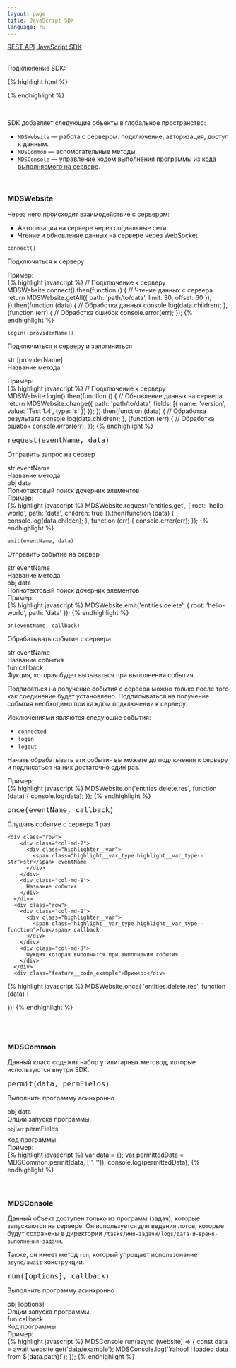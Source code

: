 ```yaml
---
layout: page
title: JavaScript SDK
language: ru
---
```


<div class="page-tab-list">
    <a href="/ru/docs/api" class="page-tab">REST API</a>
    <a href="/ru/docs/api/websocket" class="page-tab page-tab--active">JavaScript SDK</a>
</div>

<br />

Подклюяение SDK:

{% highlight html %}
<script src="https://fastlix.com/js/dist/sdk-2.1.js"></script>
{% endhighlight %}

<br />

SDK добавляет следующие объекты в глобальное пространство:

* ```MDSWebsite``` &mdash; работа с сервером: подключение, авторизация, доступ к данным.
* ```MDSCommon``` &mdash; вспомогательные методы.
* ```MDSConsole``` &mdash; управление ходом выполнения программы из [кода выполняемого на сервере](/ru/docs/how-to-run-code).

<br />

### MDSWebsite

Через него происходит взаимодействие с сервером:

- Авторизация на сервере через социальные сети.
- Чтение и обновление данных на сервере через WebSocket.

<section class="feature__section">
  <div class="row endpoint_header">
    <div class="col-sm-4 col-md-3">
      <div class="highlighter-rouge">
        <pre class="highlight"><code class="feature__method_name">connect()</code></pre>
      </div>
    </div>
    <div class="col-sm-8 col-md-8">
      <p class="feature__subtitle endpoint_header__description">Подключиться к серверу</p>
    </div>
  </div>
  <p>
    <div class="feature__code_example">Пример:</div>
{% highlight javascript %}
// Подключение к серверу
MDSWebsite.connect().then(function () {
  // Чтение данных с сервера
  return MDSWebsite.getAll({
    path: 'path/to/data',
    limit: 30,
    offset: 60
  });
}).then(function (data) {
  // Обработка данных
  console.log(data.children);
}, (function (err) {
  // Обработка ошибок
  console.error(err);
});
{% endhighlight %}
  </p>
</section>


<section class="feature__section">
  <div class="row endpoint_header">
    <div class="col-sm-5 col-md-3">
      <div class="highlighter-rouge">
        <pre class="highlight"><code class="feature__method_name">login([providerName])</code></pre>
      </div>
    </div>
    <div class="col-sm-7 col-md-8">
      <p class="feature__subtitle endpoint_header__description">Подключиться к серверу и залогиниться</p>
    </div>
  </div>
  <div class="row">
    <div class="col-sm-4 col-md-3">
      <div class="highlighter__var">
        <span class="highlight__var_type highlight__var_type--str">str</span> [providerName]
      </div>
    </div>
    <div class="col-sm-8 col-md-8">
      Название метода
    </div>
  </div>
  
  <p>
    <div class="feature__code_example">Пример:</div>
{% highlight javascript %}
// Подключение к серверу
MDSWebsite.login().then(function () {
  // Обновление данных на сервера
  return MDSWebsite.change({
    path: 'path/to/data',
    fields: [{ name: 'version', value: 'Test 1.4', type: 's' }]
  });
}).then(function (data) {
  // Обработка результата
  console.log(data.children);
}, (function (err) {
  // Обработка ошибок
  console.error(err);
});
{% endhighlight %}
  </p>
</section>




<section class="feature__section">
  <div class="row endpoint_header">
    <div class="col-sm-5 col-md-3">
      <div class="highlighter-rouge">
        <pre class="highlight"><code class="feature__method_name" style="font-size: 16px">request(eventName, data)</code></pre>
      </div>
    </div>
    <div class="col-sm-7 col-md-8">
      <p class="feature__subtitle endpoint_header__description">Отправить запрос на сервер</p>
    </div>
  </div>
  
  <div class="row">
    <div class="col-sm-4 col-md-2">
      <div class="highlighter__var">
        <span class="highlight__var_type highlight__var_type--str">str</span> eventName
      </div>
    </div>
    <div class="col-sm-8 col-md-8">
      Название метода
    </div>
  </div>
  
  <div class="row">
    <div class="col-sm-4 col-md-2">
      <div class="highlighter__var">
        <span class="highlight__var_type highlight__var_type--obj">obj</span> data
      </div>
    </div>
    <div class="col-sm-8 col-md-8">
      Полнотектовый поиск дочерних элементов
    </div>
  </div>
  <div class="feature__code_example">Пример:</div>
{% highlight javascript %}
MDSWebsite.request('entities.get', {
  root: 'hello-world',
  path: 'data',
  children: true
}).then(function (data) {
  console.log(data.childen);
}, function (err) {
  console.error(err);
});
{% endhighlight %}
</section>



<section class="feature__section">
  <div class="row endpoint_header">
    <div class="col-sm-5 col-md-3">
      <div class="highlighter-rouge">
        <pre class="highlight"><code class="feature__method_name">emit(eventName, data)</code></pre>
      </div>
    </div>
    <div class="col-sm-7 col-md-8">
      <p class="feature__subtitle endpoint_header__description">Отправить событие на сервер</p>
    </div>
  </div>
  
  <div class="row">
    <div class="col-sm-4 col-md-2">
      <div class="highlighter__var">
        <span class="highlight__var_type highlight__var_type--str">str</span> eventName
      </div>
    </div>
    <div class="col-sm-8 col-md-8">
      Название метода
    </div>
  </div>
  
  <div class="row">
    <div class="col-sm-4 col-md-2">
      <div class="highlighter__var">
        <span class="highlight__var_type highlight__var_type--obj">obj</span> data
      </div>
    </div>
    <div class="col-sm-8 col-md-8">
      Полнотектовый поиск дочерних элементов
    </div>
  </div>
  <div class="feature__code_example">Пример:</div>
{% highlight javascript %}
MDSWebsite.emit('entities.delete', {
  root: 'hello-world',
  path: 'data'
});
{% endhighlight %}
</section>


<section class="feature__section">
  <div class="row endpoint_header">
    <div class="col-sm-5 col-md-3">
      <div class="highlighter-rouge">
        <pre class="highlight"><code class="feature__method_name">on(eventName, callback)</code></pre>
      </div>
    </div>
    <div class="col-sm-7 col-md-5">
      <p class="feature__subtitle endpoint_header__description">Обрабатывать событие с сервера</p>
    </div>
  </div>
  
  <div class="row">
    <div class="col-sm-4 col-md-2">
      <div class="highlighter__var">
        <span class="highlight__var_type highlight__var_type--str">str</span> eventName
      </div>
    </div>
    <div class="col-sm-8 col-md-8">
      Название события
    </div>
  </div>
  
  <div class="row">
    <div class="col-sm-4 col-md-2">
      <div class="highlighter__var">
        <span class="highlight__var_type highlight__var_type--function">fun</span> callback
      </div>
    </div>
    <div class="col-sm-8 col-md-8">
      Фукция, которая будет вызываться при выполнении события
    </div>
  </div>
  <p>
    Подписаться на получение события с сервера можно только
    после того как соединение будет установлено. Подписываться на
    получение события необходимо при каждом подключении к серверу.
  </p>
  <p>
    Исключениями являются следующие события:
    <ul>
      <li><code>connected</code></li>
      <li><code>login</code></li>
      <li><code>logout</code></li>
    </ul>
    Начать обрабатывать эти события вы можете до подлючения к серверу и
    подписаться на них достаточно один раз.
  </p>
  <div class="feature__code_example">Пример:</div>
{% highlight javascript %}
MDSWebsite.on('entities.delete.res', function (data) {
    console.log(data);
});
{% endhighlight %}

</section>


<section class="feature__section">
    <div class="row endpoint_header">
        <div class="col-sm-5 col-md-3">
            <div class="highlighter-rouge">
                <pre class="highlight"><code class="feature__method_name" style="font-size: 16px">once(eventName, callback)</code></pre>
            </div>
        </div>
        <div class="col-sm-7 col-md-5">
            <p class="feature__subtitle endpoint_header__description">Слушать событие с сервера 1 раз</p>
        </div>
    </div>

    <div class="row">
        <div class="col-md-2">
          <div class="highlighter__var">
            <span class="highlight__var_type highlight__var_type--str">str</span> eventName
          </div>
        </div>
        <div class="col-md-8">
          Название события
        </div>
      </div>
      <div class="row">
        <div class="col-md-2">
          <div class="highlighter__var">
            <span class="highlight__var_type highlight__var_type--function">fun</span> callback
          </div>
        </div>
        <div class="col-md-8">
          Фукция которая выполнится при выполнении события
        </div>
      </div>
      <div class="feature__code_example">Пример:</div>
{% highlight javascript %}
MDSWebsite.once(
  'entities.delete.res', function (data) {
    
  });
{% endhighlight %}
</section>

<br />
<br />


### MDSCommon

Данный класс содежит набор утилитарных метовод, которые используются внутри SDK.

<section class="feature__section">
  <div class="row endpoint_header">
    <div class="col-sm-5 col-md-3">
      <div class="highlighter-rouge">
        <pre class="highlight"><code class="feature__method_name" style="font-size: 16px">permit(data, permFields)</code></pre>
      </div>
    </div>
    <div class="col-sm-7 col-md-8">
      <p class="feature__subtitle endpoint_header__description">Выполнить программу асинхронно</p>
    </div>
  </div>
  
  <div class="row">
    <div class="col-sm-4 col-md-2">
      <div class="highlighter__var">
        <span class="highlight__var_type highlight__var_type--obj">obj</span> data
      </div>
    </div>
    <div class="col-sm-8 col-md-8">
      Опции запуска программы.
    </div>
  </div>
  
  <div class="row">
    <div class="col-sm-4 col-md-2">
      <div class="highlighter__var">
        <span class="highlight__var_type highlight__var_type--arr" style="line-height: 30px; font-size: 12px;">obj|arr</span> permFields
      </div>
    </div>
    <div class="col-sm-8 col-md-8">
      Код программы.
    </div>
  </div>
  <div class="feature__code_example">Пример:</div>
{% highlight javascript %}
var data = {};
var permittedData = MDSCommon.permit(data, ['', '']);
console.log(permittedData);
{% endhighlight %}
</section>

<br />
<br />



### MDSConsole

Данный объект доступен только из программ (задач), которые запускаются на сервере. Он используется для ведения логов, которые
будут сохранены в директории `/tasks/имя-задачи/logs/дата-и-время-выполнения-задачи`.

Также, он имеет метод `run`, который упрощает использонание `async/await` конструкции.


<section class="feature__section">
  <div class="row endpoint_header">
    <div class="col-sm-5 col-md-3">
      <div class="highlighter-rouge">
        <pre class="highlight"><code class="feature__method_name" style="font-size: 16px">run([options], callback)</code></pre>
      </div>
    </div>
    <div class="col-sm-7 col-md-8">
      <p class="feature__subtitle endpoint_header__description">Выполнить программу асинхронно</p>
    </div>
  </div>
  
  <div class="row">
    <div class="col-sm-4 col-md-2">
      <div class="highlighter__var">
        <span class="highlight__var_type highlight__var_type--obj">obj</span> [options]
      </div>
    </div>
    <div class="col-sm-8 col-md-8">
      Опции запуска программы.
    </div>
  </div>
  
  <div class="row">
    <div class="col-sm-4 col-md-2">
      <div class="highlighter__var">
        <span class="highlight__var_type highlight__var_type--fun">fun</span> callback
      </div>
    </div>
    <div class="col-sm-8 col-md-8">
      Код программы.
    </div>
  </div>
  <div class="feature__code_example">Пример:</div>
{% highlight javascript %}
MDSConsole.run(async (website) => {
    const data = await website.get('data/example');
    MDSConsole.log(`Yahoo! I loaded data from ${data.path}!`);
});
{% endhighlight %}
</section>
